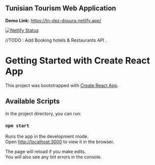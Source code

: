 ## Tunisian Tourism Web Application 

**Demo Link:** https://tn-dez-douura.netlify.app/

[![Netlify Status](https://api.netlify.com/api/v1/badges/074ba47d-e1c2-4ab2-ad64-9ca499779b78/deploy-status)](https://app.netlify.com/sites/tn-dez-douura/deploys)


//TODO : Add Booking hotels & Restaurants API .

# Getting Started with Create React App

This project was bootstrapped with [Create React App](https://github.com/facebook/create-react-app).

## Available Scripts

In the project directory, you can run:

### `npm start`

Runs the app in the development mode.\
Open [http://localhost:3000](http://localhost:3000) to view it in the browser.

The page will reload if you make edits.\
You will also see any lint errors in the console.

